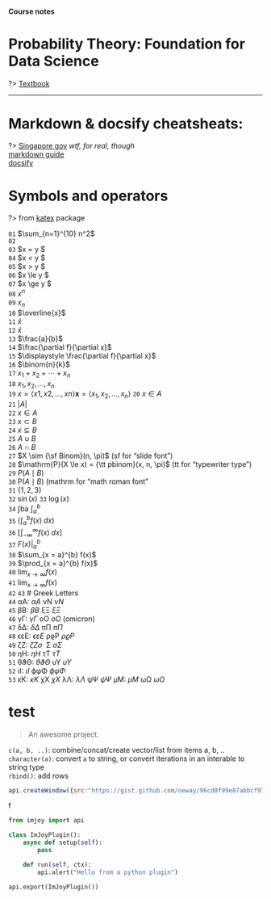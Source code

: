 #### Course notes
# Probability Theory: Foundation for Data Science  
  

?> [Textbook](https://bookdown.org/probability/beta/)  


<hr/> 


# Markdown & docsify cheatsheats:
?> [Singapore gov](https://katex.org/docs/support_table.html) _wtf, for real, though_  
[markdown guide](https://www.markdownguide.org/cheat-sheet/)  
[docsify](https://docsify.js.org/#/?id=docsify)  


# Symbols and operators
?> from [katex](https://katex.org/docs/support_table.html) package


`01`  $\sum_{n=1}^{10} n^2$  
`02`  
`03`  $x = y $  
`04`  $x < y $  
`05`  $x > y $  
`06`  $x \le y $  
`07`  $x \ge y $  
`08`  $x^{n}$  
`09`  $x_{n}$  
`10`  $\overline{x}$  
`11`  $\hat{x}$  
`12`  $\tilde{x}$  
`13`  $\frac{a}{b}$  
`14`  $\frac{\partial f}{\partial x}$  
`15`  $\displaystyle \frac{\partial f}{\partial x}$  
`16`  $\binom{n}{k}$  
`17`  $x_{1} + x_{2} + \cdots + x_{n}$  
`18`  $x_{1}, x_{2}, \dots, x_{n}$  
`19`  $x=⟨x1,x2,…,xn⟩	\mathbf{x} = \langle x_{1}, x_{2}, \dots, x_{n}\rangle$
`20`  $x \in A$  
`21`  $|A|$  
`22`  $x \in A$  
`23`  $x \subset B$  
`24`  $x \subseteq B$  
`25`  $A \cup B$  
`26`  $A \cap B$  
`27`  $X \sim {\sf Binom}(n, \pi)$ (sf for “slide font”)  
`28`  $\mathrm{P}(X \le x) = {\tt pbinom}(x, n, \pi)$ (tt for “typewriter type”)  
`29`  $P(A \mid B)$  
`30`  $\mathrm{P}(A \mid B)$ (mathrm for “math roman font”  
`31`  $\{1, 2, 3\}$  
`32`  $\sin(x)$
`33`  $\log(x)$  
`34`  ∫ba	$\int_{a}^{b}$  
`35`  $\left(\int_{a}^{b} f(x) \; dx\right)$  
`36`  $\left[\int_{-\infty}^{\infty} f(x) \; dx\right]$  
`37`  $\left. F(x) \right|_{a}^{b}$  
`38`  $\sum_{x = a}^{b} f(x)$  
`39`  $\prod_{x = a}^{b} f(x)$  
`40`  $\lim_{x \to \infty} f(x)$  
`41`  $\displaystyle \lim_{x \to \infty} f(x)$  
`42` 
`43` # Greek Letters  
`44`  αA: $\alpha A$	νN	$\nu N$  
`45`  βB: $\beta B$	ξΞ	$\xi\Xi$  
`46`  γΓ: $\gamma \Gamma$	oO	$o O$ (omicron)  
`47`  δΔ: $\delta \Delta$	πΠ	$\pi \Pi$  
`48`  ϵεE: $\epsilon \varepsilon E$	ρϱP	$\rho\varrho P$  
`49`  ζZ: $\zeta Z \sigma \,\!$	Σ	$\sigma \Sigma$  
`50`  ηH: $\eta H$	τT	$\tau T$  
`51`  θϑΘ: $\theta \vartheta \Theta$	υΥ	$\upsilon \Upsilon$  
`52`  ιI: $\iota I$	ϕφΦ	$\phi \varphi \Phi$  
`53`  κK: $\kappa K$	χX	$\chi X$ λΛ: $\lambda \Lambda$	ψΨ	$\psi \Psi$ μM: $\mu M$	ωΩ	$\omega \Omega$





# test

> An awesome project.  
> 
`c(a, b, ..)`:         combine/concat/create vector/list from items a, b, ..  
`character(a)`: convert `a` to string, or convert iterations in an interable to string type  
`rbind()`:     add rows


<!-- ImJoyPlugin: {"type": "web-worker", "hide_code_block": true, "editor_height": "200px"} -->
```js
api.createWindow({src:"https://gist.github.com/oeway/96cd0f99e87abbcf97d65a3605471130"})
```

 
f<!-- ImJoyPlugin: { "type": "web-python"} -->
```python
from imjoy import api

class ImJoyPlugin():
    async def setup(self):
        pass

    def run(self, ctx):
        api.alert("Hello from a python plugin")

api.export(ImJoyPlugin())
```